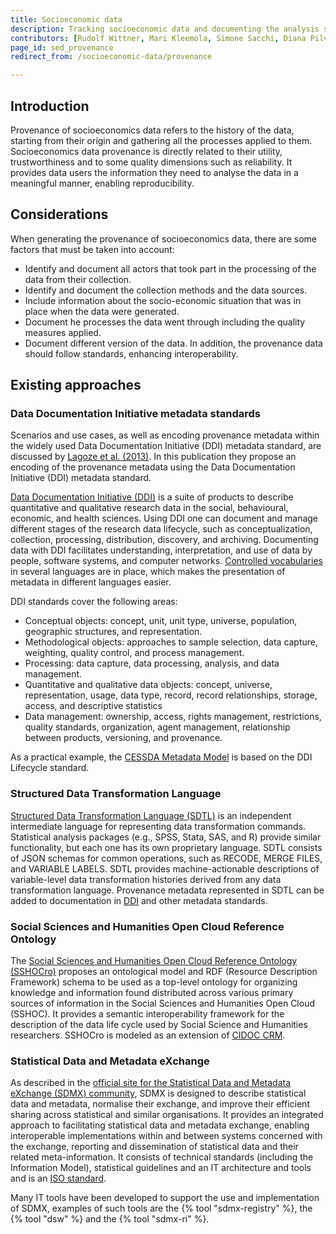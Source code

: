 ```yaml
---
title: Socioeconomic data
description: Tracking socioeconomic data and documenting the analysis steps applied to it.
contributors: [Rudolf Wittner, Mari Kleemola, Simone Sacchi, Diana Pilvar, Irena Vipavc Brvar, Eva Garcia Alvarez, Robin Navest]
page_id: sed_provenance
redirect_from: /socioeconomic-data/provenance

---
```


## Introduction
Provenance of socioeconomics data refers to the history of the data, starting from their origin and gathering all the processes applied to them. Socioeconomics data provenance is directly related to their utility, trustworthiness and to some quality dimensions such as reliability. It provides data users the information they need to analyse the data in a meaningful manner, enabling reproducibility.

## Considerations
When generating the provenance of socioeconomics data, there are some factors that must be taken into account:
*	Identify and document all actors that took part in the processing of the data from their collection. 
*	Identify and document the collection methods and the data sources.
*	Include information about the socio-economic situation that was in place when the data were generated. 
*	Document he processes the data went through including the quality measures applied.
*	Document different version of the data.
In addition, the provenance data should follow standards, enhancing interoperability.

## Existing approaches
### Data Documentation Initiative metadata standards
Scenarios and use cases, as well as encoding provenance metadata within the widely used Data Documentation Initiative (DDI) metadata standard, are discussed by [Lagoze et al. (2013)](https://doi.org/10.1007/978-3-319-03437-9_13). In this publication they propose an encoding of the provenance metadata using the Data Documentation Initiative (DDI) metadata standard.

[Data Documentation Initiative (DDI)](https://ddialliance.org/products/overview-of-current-products) is a suite of products to describe quantitative and qualitative research data in the social, behavioural, economic, and health sciences. Using DDI one can document and manage different stages of the research data lifecycle, such as conceptualization, collection, processing, distribution, discovery, and archiving. Documenting data with DDI facilitates understanding, interpretation, and use of data by people, software systems, and computer networks. [Controlled vocabularies](https://ddialliance.org/controlled-vocabularies) in several languages are in place, which makes the presentation of metadata in different languages easier.

DDI standards cover the following areas:
* Conceptual objects: concept, unit, unit type, universe, population, geographic structures, and representation.
* Methodological objects: approaches to sample selection, data capture, weighting, quality control, and process management.
* Processing: data capture, data processing, analysis, and data management.
* Quantitative and qualitative data objects: concept, universe, representation, usage, data type, record, record relationships, storage, access, and descriptive statistics
* Data management: ownership, access, rights management, restrictions, quality standards, organization, agent management, relationship between products, versioning, and provenance.

As a practical example, the [CESSDA Metadata Model](https://zenodo.org/doi/10.5281/zenodo.4672413) is based on the DDI Lifecycle standard.

### Structured Data Transformation Language
[Structured Data Transformation Language (SDTL)](https://ddialliance.org/products/sdtl/1.0) is an independent intermediate language for representing data transformation commands. Statistical analysis packages (e.g., SPSS, Stata, SAS, and R) provide similar functionality, but each one has its own proprietary language. SDTL consists of JSON schemas for common operations, such as RECODE, MERGE FILES, and VARIABLE LABELS. SDTL provides machine-actionable descriptions of variable-level data transformation histories derived from any data transformation language. Provenance metadata represented in SDTL can be added to documentation in [DDI](https://ddialliance.org/products/overview-of-current-products) and other metadata standards.

### Social Sciences and Humanities Open Cloud Reference Ontology
The [Social Sciences and Humanities Open Cloud Reference Ontology (SSHOCro)](https://www.sshopencloud.eu/sshocro) proposes an ontological model and RDF (Resource Description Framework) schema to be used as a top-level ontology for organizing knowledge and information found distributed across various primary sources of information in the Social Sciences and Humanities Open Cloud (SSHOC). It provides a semantic interoperability framework for the description of the data life cycle used by Social Science and Humanities researchers. SSHOCro is modeled as an extension of [CIDOC CRM](https://www.cidoc-crm.org/).

### Statistical Data and Metadata eXchange
As described in the [official site for the Statistical Data and Metadata eXchange (SDMX) community](https://sdmx.org/?page_id=2555/), SDMX is designed to describe statistical data and metadata, normalise their exchange, and improve their efficient sharing across statistical and similar organisations. It provides an integrated approach to facilitating statistical data and metadata exchange, enabling interoperable implementations within and between systems concerned with the exchange, reporting and dissemination of statistical data and their related meta-information.
It consists of technical standards (including the Information Model), statistical guidelines and an IT architecture and tools and is an [ISO standard](http://www.iso.org/iso/catalogue_detail.htm?csnumber=52500).

Many IT tools have been developed to support the use and implementation of SDMX, examples of such tools are the {% tool "sdmx-registry" %}, the {% tool "dsw" %} and the {% tool "sdmx-ri" %}.


